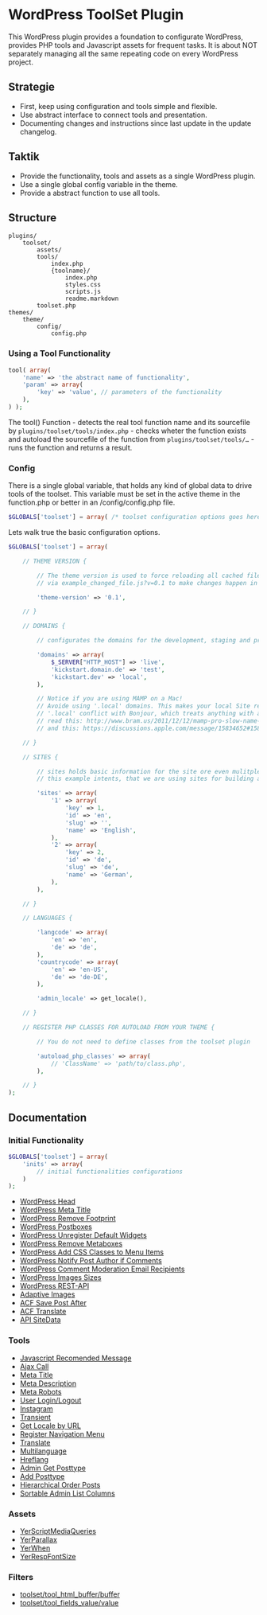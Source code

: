 WordPress ToolSet Plugin
===============

This WordPress plugin provides a foundation to configurate WordPress, provides PHP tools and Javascript assets for frequent tasks.
It is about NOT separately managing all the same repeating code on every WordPress project.

Strategie
---------------
- First, keep using configuration and tools simple and flexible.
- Use abstract interface to connect tools and presentation.
- Documenting changes and instructions since last update in the update changelog.

Taktik
---------------
- Provide the functionality, tools and assets as a single WordPress plugin.
- Use a single global config variable in the theme.
- Provide a abstract function to use all tools.

Structure
---------------

	plugins/
		toolset/
			assets/
			tools/
				index.php
				{toolname}/
					index.php
					styles.css
					scripts.js
					readme.markdown
		 	toolset.php
	themes/
		theme/
			config/
				config.php

### Using a Tool Functionality

````php
tool( array(
	'name' => 'the abstract name of functionality',
	'param' => array(
		'key' => 'value', // parameters of the functionality
	),
) );
````
The tool() Function
	- detects the real tool function name and its sourcefile by <code>plugins/toolset/tools/index.php</code>
	- checks wheter the function exists and autoload the sourcefile of the function from <code>plugins/toolset/tools/…</code>
	- runs the function and returns a result.

### Config

There is a single global variable, that holds any kind of global data to drive tools of the toolset. This variable must be set in the active theme in the function.php or better in an /config/config.php file.

````php
$GLOBALS['toolset'] = array( /* toolset configuration options goes here */ );
````

Lets walk true the basic configuration options.

````php
$GLOBALS['toolset'] = array(

	// THEME VERSION {

		// The theme version is used to force reloading all cached files of a theme
		// via example_changed_file.js?v=0.1 to make changes happen in a browser.

		'theme-version' => '0.1',

	// }

	// DOMAINS {

		// configurates the domains for the development, staging and production server

		'domains' => array(
			$_SERVER["HTTP_HOST"] => 'live',
			'kickstart.domain.de' => 'test',
			'kickstart.dev' => 'local',
		),

		// Notice if you are using MAMP on a Mac!
		// Avoide using '.local' domains. This makes your local Site realy slow because
		// '.local' conflict with Bonjour, which treats anything with a '.local' TLD as a Bonjour server.
		// read this: http://www.bram.us/2011/12/12/mamp-pro-slow-name-resolving-with-local-vhosts-in-lion-fix/
		// and this: https://discussions.apple.com/message/15834652#15834652.

	// }

	// SITES {

		// sites holds basic information for the site ore even mulitple sites on a WordPress multisite installation
		// this example intents, that we are using sites for building a multilanguage website

		'sites' => array(
			'1' => array(
				'key' => 1,
				'id' => 'en',
				'slug' => '',
				'name' => 'English',
			),
			'2' => array(
				'key' => 2,
				'id' => 'de',
				'slug' => 'de',
				'name' => 'German',
			),
		),

	// }

	// LANGUAGES {

		'langcode' => array(
			'en' => 'en',
			'de' => 'de',
		),
		'countrycode' => array(
			'en' => 'en-US',
			'de' => 'de-DE',
		),

		'admin_locale' => get_locale(),

	// }

	// REGISTER PHP CLASSES FOR AUTOLOAD FROM YOUR THEME {

		// You do not need to define classes from the toolset plugin

		'autoload_php_classes' => array(
			// 'ClassName' => 'path/to/class.php',
		),

	// }
);
````

Documentation
---------------

### Initial Functionality

````php
$GLOBALS['toolset'] = array(
	'inits' => array(
		// initial functionalities configurations
	)
);
````
* [WordPress Head](tools/tool_wp_head/readme.markdown)
* [WordPress Meta Title](tools/tool_meta_title/readme.markdown)
* [WordPress Remove Footprint](tools/tool_remove_wp_footprint/readme.markdown)
* [WordPress Postboxes](tools/tool_postboxes/readme.markdown)
* [WordPress Unregister Default Widgets](tools/tool_widgets_unregister_defaults/readme.markdown)
* [WordPress Remove Metaboxes](tools/tool_metabox_remove/readme.markdown)
* [WordPress Add CSS Classes to Menu Items](tools/tool_menu_add_css_classes/readme.markdown)
* [WordPress Notify Post Author if Comments](tools/tool_wp_comment_notification_notify_author/readme.markdown)
* [WordPress Comment Moderation Email Recipients](tools/tool_wp_comment_moderation_recipients/readme.markdown)
* [WordPress Images Sizes](tools/tool_image_sizes/readme.markdown)
* [WordPress REST-API](tools/tool_rest_api/readme.markdown)
* [Adaptive Images](tools/tool_adaptive_images/readme.markdown)
* [ACF Save Post After](tools/tool_acf_save_post_after/readme.markdown)
* [ACF Translate](tools/tool_acf_translate/readme.markdown)
* [API SiteData](tools/tool_api_sitedata/readme.markdown)

### Tools

* [Javascript Recomended Message](tools/tool_javascript_recomended/readme.markdown)
* [Ajax Call](tools/tool_ajax/readme.markdown)
* [Meta Title](tools/tool_meta_title/readme.markdown)
* [Meta Description](tools/tool_meta_description/readme.markdown)
* [Meta Robots](tools/tool_meta_robots/readme.markdown)
* [User Login/Logout](tools/tool_wp_user/readme.markdown)
* [Instagram](tools/tool_instagram/readme.markdown)
* [Transient](tools/tool_transient/readme.markdown)
* [Get Locale by URL](tools/tool_get_locale_by_url/readme.markdown)
* [Register Navigation Menu](tools/tool_nav_menu_register/readme.markdown)
* [Translate](tools/tool_translate/readme.markdown)
* [Multilanguage](tools/tool_multilanguage/readme.markdown)
* [Hreflang](tools/tool_hreflang/readme.markdown)
* [Admin Get Posttype](tools/tool_posttypes/readme.markdown)
* [Add Posttype](tools/tool_posttypes/readme.markdown)
* [Hierarchical Order Posts](tools/tool_order_posts/readme.markdown)
* [Sortable Admin List Columns](tools/tool_sortable_list_column/readme.markdown)

### Assets

* [YerScriptMediaQueries](assets/yerscriptmediaqueries/readme.markdown)
* [YerParallax](assets/yerparallax/readme.markdown)
* [YerWhen](assets/yerwhen/readme.markdown)
* [YerRespFontSize](assets/yerrespfontsize/readme.markdown)

### Filters
* [toolset/tool_html_buffer/buffer](tools/tool_html_buffer/readme.markdown)
* [toolset/tool_fields_value/value](tools/tool_fields_value/readme.markdown)

